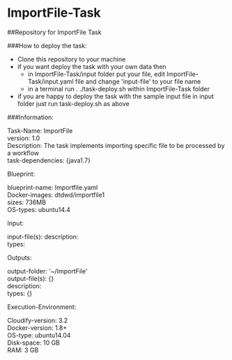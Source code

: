 # ImportFile-Task
##Repository for ImportFile Task 

###How to deploy the task:  
- Clone this repository to your machine   
- if you want deploy the task with your own data then  
  - in ImportFile-Task/input folder put your file, edit ImportFile-Task/input.yaml file and change 'input-file' to your file name  
  - in a terminal run . ./task-deploy.sh within ImportFile-Task folder  
- if you are happy to deploy the task with the sample input file in input folder just run task-deploy.sh as above  

###Information:  

  Task-Name: ImportFile  
  version: 1.0  
  Description: The task implements importing specific file to be processed by a workflow  
  task-dependencies: {java1.7}   
  
Blueprint:  
  
  blueprint-name: Importfile.yaml  
  Docker-images: dtdwd/importfile1  
  sizes: 736MB  
  OS-types: ubuntu14.4   
  
Input:  
  
  input-file(s): 
  description:   
  types:   
  
Outputs:  
  
  output-folder: '~/ImportFile'  
  output-file(s): {}  
  description:  
  types: {}  
  
Execution-Environment:  
  
  Cloudify-version: 3.2  
  Docker-version: 1.8+  
  OS-type: ubuntu14.04  
  Disk-space: 10 GB  
  RAM: 3 GB  

